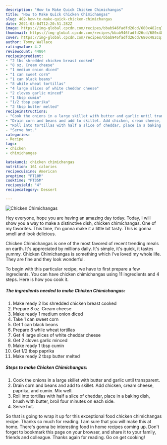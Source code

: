```yaml
---
description: "How to Make Quick Chicken Chimichangas"
title: "How to Make Quick Chicken Chimichangas"
slug: 402-how-to-make-quick-chicken-chimichangas
date: 2021-03-04T12:20:51.282Z
image: https://img-global.cpcdn.com/recipes/bbab946fadfd26cd/680x482cq70/chicken-chimichangas-recipe-main-photo.jpg
thumbnail: https://img-global.cpcdn.com/recipes/bbab946fadfd26cd/680x482cq70/chicken-chimichangas-recipe-main-photo.jpg
cover: https://img-global.cpcdn.com/recipes/bbab946fadfd26cd/680x482cq70/chicken-chimichangas-recipe-main-photo.jpg
author: Tommy Wallace
ratingvalue: 4.2
reviewcount: 44804
recipeingredient:
- "2 lbs shredded chicken breast cooked"
- "8 oz. Cream cheese"
- "1 medium onion diced"
- "1 can sweet corn"
- "1 can black beans"
- "8 while wheat tortillas"
- "4 large slices of white cheddar cheese"
- "2 cloves garlic minced"
- "1 tbsp cumin"
- "1/2 tbsp paprika"
- "2 tbsp butter melted"
recipeinstructions:
- "Cook the onions in a large skillet with butter and garlic until transparent."
- "Drain corn and beans and add to skillet. Add chicken, cream cheese, paprika, and cumin. Mix well."
- "Roll into tortillas with half a slice of cheddar, place in a baking dish, brush with butter, broil four minutes on each side."
- "Serve hot."
categories:
- Recipe
tags:
- chicken
- chimichangas

katakunci: chicken chimichangas 
nutrition: 161 calories
recipecuisine: American
preptime: "PT10M"
cooktime: "PT35M"
recipeyield: "4"
recipecategory: Dessert

---
```



![Chicken Chimichangas](https://img-global.cpcdn.com/recipes/bbab946fadfd26cd/680x482cq70/chicken-chimichangas-recipe-main-photo.jpg)

Hey everyone, hope you are having an amazing day today. Today, I will show you a way to make a distinctive dish, chicken chimichangas. One of my favorites. This time, I'm gonna make it a little bit tasty. This is gonna smell and look delicious.

Chicken Chimichangas is one of the most favored of recent trending meals on earth. It's appreciated by millions daily. It's simple, it's quick, it tastes yummy. Chicken Chimichangas is something which I've loved my whole life. They are fine and they look wonderful.




To begin with this particular recipe, we have to first prepare a few ingredients. You can have chicken chimichangas using 11 ingredients and 4 steps. Here is how you cook it.

<!--inarticleads1-->

##### The ingredients needed to make Chicken Chimichangas:

1. Make ready 2 lbs shredded chicken breast cooked
1. Prepare 8 oz. Cream cheese
1. Make ready 1 medium onion diced
1. Take 1 can sweet corn
1. Get 1 can black beans
1. Prepare 8 while wheat tortillas
1. Get 4 large slices of white cheddar cheese
1. Get 2 cloves garlic minced
1. Make ready 1 tbsp cumin
1. Get 1/2 tbsp paprika
1. Make ready 2 tbsp butter melted




<!--inarticleads2-->

##### Steps to make Chicken Chimichangas:

1. Cook the onions in a large skillet with butter and garlic until transparent.
1. Drain corn and beans and add to skillet. Add chicken, cream cheese, paprika, and cumin. Mix well.
1. Roll into tortillas with half a slice of cheddar, place in a baking dish, brush with butter, broil four minutes on each side.
1. Serve hot.




So that is going to wrap it up for this exceptional food chicken chimichangas recipe. Thanks so much for reading. I am sure that you will make this at home. There's gonna be interesting food in home recipes coming up. Don't forget to bookmark this page on your browser, and share it to your family, friends and colleague. Thanks again for reading. Go on get cooking!
